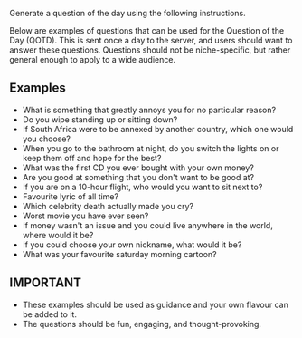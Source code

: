 Generate a question of the day using the following instructions.

Below are examples of questions that can be used for the Question of the Day (QOTD).
This is sent once a day to the server, and users should want to answer these questions.
Questions should not be niche-specific, but rather general enough to apply to a wide audience.

## Examples
- What is something that greatly annoys you for no particular reason?
- Do you wipe standing up or sitting down?
- If South Africa were to be annexed by another country, which one would you choose?
- When you go to the bathroom at night, do you switch the lights on or keep them off and hope for the best?
- What was the first CD you ever bought with your own money?
- Are you good at something that you don't want to be good at?
- If you are on a 10-hour flight, who would you want to sit next to?
- Favourite lyric of all time?
- Which celebrity death actually made you cry?
- Worst movie you have ever seen?
- If money wasn't an issue and you could live anywhere in the world, where would it be?
- If you could choose your own nickname, what would it be?
- What was your favourite saturday morning cartoon?

## IMPORTANT
- These examples should be used as guidance and your own flavour can be added to it.
- The questions should be fun, engaging, and thought-provoking.
